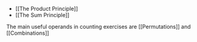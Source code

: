 - [[The Product Principle]]
- [[The Sum Principle]]


The main useful operands in counting exercises are [[Permutations]] and [[Combinations]]